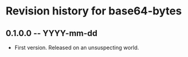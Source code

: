 # Revision history for base64-bytes

## 0.1.0.0 -- YYYY-mm-dd

* First version. Released on an unsuspecting world.
